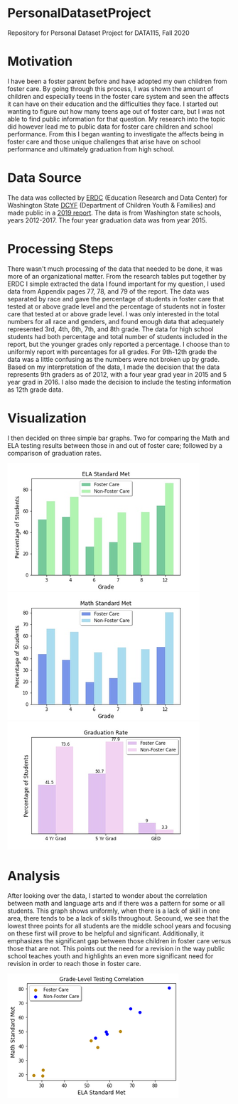 # PersonalDatasetProject
Repository for Personal Dataset Project for DATA115, Fall 2020

# Motivation 
I have been a foster parent before and have adopted my own children from foster care. By going through this process, I was shown the amount of children and especially teens in the foster care system and seen the affects it can have on their education and the difficulties they face. I started out wanting to figure out how many teens age out of foster care, but I was not able to find public information for that question. My research into the topic did however lead me to public data for foster care children and school performance. From this I began wanting to investigate the affects being in foster care and those unique challenges that arise have on school performance and ultimately graduation from high school. 

# Data Source
The data was collected by [ERDC](https://erdc.wa.gov/) (Education Research and Data Center) for Washington State [DCYF](https://www.dcyf.wa.gov/practice/oiaa/reports) (Department of Children Youth & Families) and made public in a [2019 report](https://www.dcyf.wa.gov/sites/default/files/pdf/reports/FosterHomelessEducation.pdf). The data is from Washington state schools, years 2012-2017. The four year graduation data was from year 2015.

# Processing Steps 
There wasn't much processing of the data that needed to be done, it was more of an organizational matter. From the research tables put together by ERDC I simple extracted the data I found important for my question, I used data from Appendix pages 77, 78, and 79 of the report. The data was separated by race and gave the percentage of students in foster care that tested at or above grade level and the percentage of students not in foster care that tested at or above grade level. I was only interested in the total numbers for all race and genders, and found enough data that adequately represented 3rd, 4th, 6th, 7th, and 8th grade. The data for high school students had both percentage and total number of students included in the report, but the younger grades only reported a percentage. I choose than to uniformly report with percentages for all grades.  For 9th-12th grade the data was a little confusing as the numbers were not broken up by grade. Based on my interpretation of the data, I made the decision that the data represents 9th graders as of 2012, with a four year grad year in 2015 and 5 year grad in 2016. I also made the decision to include the testing information as 12th grade data. 

# Visualization
I then decided on three simple bar graphs. Two for comparing the Math and ELA testing results between those in and out of foster care; followed by a comparison of graduation rates. 

![Graph_1](https://raw.githubusercontent.com/Choliman/PersonalDatasetProject/master/ELA_Standards_Met.jpg)![Graph_2](https://raw.githubusercontent.com/Choliman/PersonalDatasetProject/master/Math_Standards_Met.jpg)
![Graph_3](https://raw.githubusercontent.com/Choliman/PersonalDatasetProject/master/Graduation_Rate.jpg)

# Analysis
After looking over the data, I started to wonder about the correlation between math and language arts and if there was a pattern for some or all students. This graph shows uniformly, when there is a lack of skill in one area, there tends to be a lack of skills throughout. Secound, we see that the lowest three points for all students are the middle school years and focusing on these first will prove to be helpful and significant. Additionally, it emphasizes the significant gap between those children in foster care versus those that are not. This points out the need for a revision in the way public school teaches youth and highlights an even more significant need for revision in order to reach those in foster care. 

![CorrGraph](https://raw.githubusercontent.com/Choliman/PersonalDatasetProject/master/CorrelationGraph.png)

